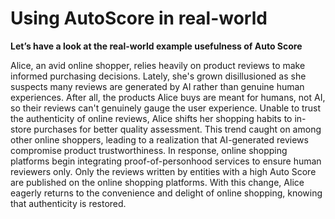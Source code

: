 # Using AutoScore in real-world

**Let’s have a look at the real-world example usefulness of Auto Score**

Alice, an avid online shopper, relies heavily on product reviews to make informed purchasing decisions. Lately, she's grown disillusioned as she suspects many reviews are generated by AI rather than genuine human experiences. After all, the products Alice buys are meant for humans, not AI, so their reviews can't genuinely gauge the user experience. Unable to trust the authenticity of online reviews, Alice shifts her shopping habits to in-store purchases for better quality assessment. This trend caught on among other online shoppers, leading to a realization that AI-generated reviews compromise product trustworthiness. In response, online shopping platforms begin integrating proof-of-personhood services to ensure human reviewers only. Only the reviews written by entities with a high Auto Score are published on the online shopping platforms. With this change, Alice eagerly returns to the convenience and delight of online shopping, knowing that authenticity is restored.
